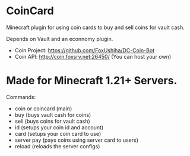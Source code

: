 # CoinCard
Minecraft plugin for using coin cards to buy and sell coins for vault cash.

Depends on Vault and an econnomy plugin.

- Coin Project: https://github.com/FoxUshiha/DC-Coin-Bot
- Coin API: http://coin.foxsrv.net:26450/
(You can host your own)

# Made for Minecraft 1.21+ Servers.

Commands:

- coin or coincard (main)
- buy (buys vault cash for coins)
- sell (buys coins for vault cash)
- id (setups your coin id and account)
- card (setups your coin card to use)
- server pay (pays coins using server card to users)
- reload (reloads the server configs)

